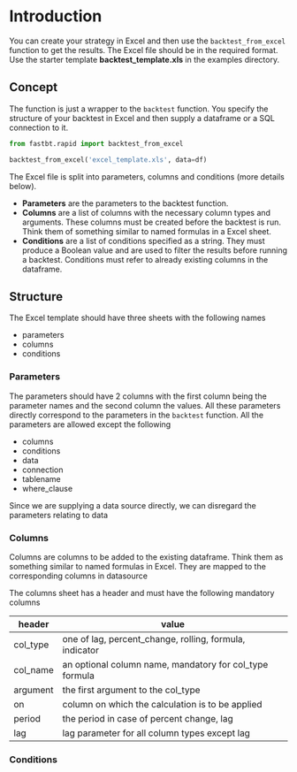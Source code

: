 # Introduction

You can create your strategy in Excel and then use the `backtest_from_excel` function to get the results. The Excel file should be in the required format. Use the starter template **backtest_template.xls** in the examples directory.

## Concept

The function is just a wrapper to the `backtest` function. You specify the structure of your backtest in Excel and then supply a dataframe or a SQL connection to it.

```python
from fastbt.rapid import backtest_from_excel

backtest_from_excel('excel_template.xls', data=df)
```

The Excel file is split into parameters, columns and conditions (more details below).

-   **Parameters** are the parameters to the backtest function.
-   **Columns** are a list of columns with the necessary column types and arguments. These columns must be created before the backtest is run. Think them of something similar to named formulas in a Excel sheet.
-   **Conditions** are a list of conditions specified as a string. They must produce a Boolean value and are used to filter the results before running a backtest. Conditions must refer to already existing columns in the dataframe.

## Structure

The Excel template should have three sheets with the following names

-   parameters
-   columns
-   conditions

### Parameters

The parameters should have 2 columns with the first column being the parameter names and the second column the values. All these parameters directly correspond to the parameters in the `backtest` function. All the parameters are allowed except the following

-   columns
-   conditions
-   data
-   connection
-   tablename
-   where_clause

Since we are supplying a data source directly, we can disregard the parameters relating to data

### Columns

Columns are columns to be added to the existing dataframe. Think them as something similar to named formulas in Excel. They are mapped to the corresponding columns in datasource

The columns sheet has a header and must have the following mandatory columns

| header   | value                                                   |
| -------- | ------------------------------------------------------- |
| col_type | one of lag, percent_change, rolling, formula, indicator |
| col_name | an optional column name, mandatory for col_type formula |
| argument | the first argument to the col_type                      |
| on       | column on which the calculation is to be applied        |
| period   | the period in case of percent change, lag               |
| lag      | lag parameter for all column types except lag           |

### Conditions
